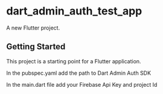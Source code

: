 # dart_admin_auth_test_app

A new Flutter project.

## Getting Started

This project is a starting point for a Flutter application.

In the pubspec.yaml add the path to Dart Admin Auth SDK

In the main.dart file add your Firebase Api Key and project Id
